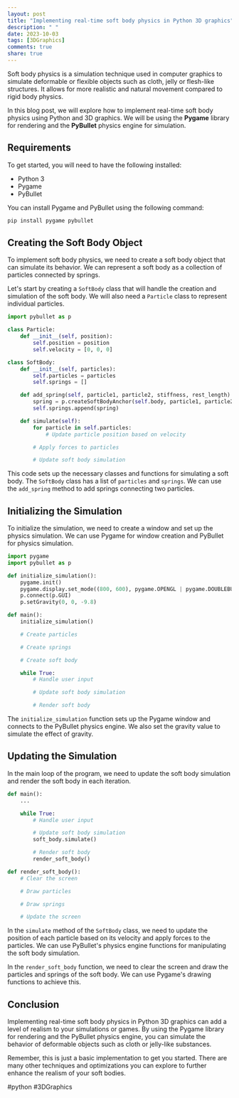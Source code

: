 ```yaml
---
layout: post
title: "Implementing real-time soft body physics in Python 3D graphics"
description: " "
date: 2023-10-03
tags: [3DGraphics]
comments: true
share: true
---
```


Soft body physics is a simulation technique used in computer graphics to simulate deformable or flexible objects such as cloth, jelly or flesh-like structures. It allows for more realistic and natural movement compared to rigid body physics.

In this blog post, we will explore how to implement real-time soft body physics using Python and 3D graphics. We will be using the **Pygame** library for rendering and the **PyBullet** physics engine for simulation.

## Requirements

To get started, you will need to have the following installed:

- Python 3
- Pygame
- PyBullet

You can install Pygame and PyBullet using the following command:

```python
pip install pygame pybullet
```

## Creating the Soft Body Object

To implement soft body physics, we need to create a soft body object that can simulate its behavior. We can represent a soft body as a collection of particles connected by springs.

Let's start by creating a `SoftBody` class that will handle the creation and simulation of the soft body. We will also need a `Particle` class to represent individual particles.

```python
import pybullet as p

class Particle:
    def __init__(self, position):
        self.position = position
        self.velocity = [0, 0, 0]

class SoftBody:
    def __init__(self, particles):
        self.particles = particles
        self.springs = []

    def add_spring(self, particle1, particle2, stiffness, rest_length):
        spring = p.createSoftBodyAnchor(self.body, particle1, particle2, stiffness, rest_length)
        self.springs.append(spring)

    def simulate(self):
        for particle in self.particles:
            # Update particle position based on velocity

        # Apply forces to particles

        # Update soft body simulation
```

This code sets up the necessary classes and functions for simulating a soft body. The `SoftBody` class has a list of `particles` and `springs`. We can use the `add_spring` method to add springs connecting two particles.

## Initializing the Simulation

To initialize the simulation, we need to create a window and set up the physics simulation. We can use Pygame for window creation and PyBullet for physics simulation.

```python
import pygame
import pybullet as p

def initialize_simulation():
    pygame.init()
    pygame.display.set_mode((800, 600), pygame.OPENGL | pygame.DOUBLEBUF)
    p.connect(p.GUI)
    p.setGravity(0, 0, -9.8)

def main():
    initialize_simulation()

    # Create particles

    # Create springs

    # Create soft body

    while True:
        # Handle user input

        # Update soft body simulation

        # Render soft body
```

The `initialize_simulation` function sets up the Pygame window and connects to the PyBullet physics engine. We also set the gravity value to simulate the effect of gravity.

## Updating the Simulation

In the main loop of the program, we need to update the soft body simulation and render the soft body in each iteration.

```python
def main():
    ...

    while True:
        # Handle user input

        # Update soft body simulation
        soft_body.simulate()

        # Render soft body
        render_soft_body()

def render_soft_body():
    # Clear the screen

    # Draw particles

    # Draw springs

    # Update the screen
```

In the `simulate` method of the `SoftBody` class, we need to update the position of each particle based on its velocity and apply forces to the particles. We can use PyBullet's physics engine functions for manipulating the soft body simulation.

In the `render_soft_body` function, we need to clear the screen and draw the particles and springs of the soft body. We can use Pygame's drawing functions to achieve this.

## Conclusion

Implementing real-time soft body physics in Python 3D graphics can add a level of realism to your simulations or games. By using the Pygame library for rendering and the PyBullet physics engine, you can simulate the behavior of deformable objects such as cloth or jelly-like substances.

Remember, this is just a basic implementation to get you started. There are many other techniques and optimizations you can explore to further enhance the realism of your soft bodies.

#python #3DGraphics